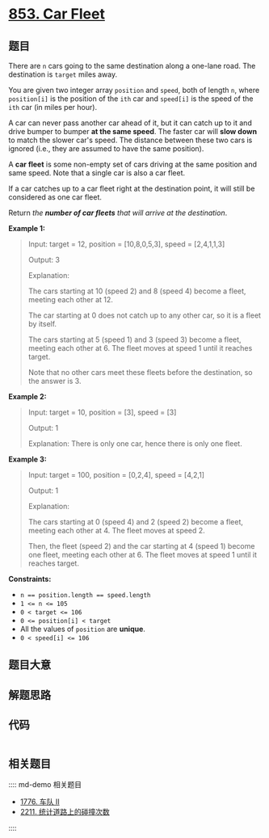 # [853. Car Fleet](https://leetcode.com/problems/car-fleet/)

## 题目

There are `n` cars going to the same destination along a one-lane road. The
destination is `target` miles away.

You are given two integer array `position` and `speed`, both of length `n`,
where `position[i]` is the position of the `ith` car and `speed[i]` is the
speed of the `ith` car (in miles per hour).

A car can never pass another car ahead of it, but it can catch up to it and
drive bumper to bumper **at the same speed**. The faster car will **slow
down** to match the slower car's speed. The distance between these two cars is
ignored (i.e., they are assumed to have the same position).

A **car fleet** is some non-empty set of cars driving at the same position and
same speed. Note that a single car is also a car fleet.

If a car catches up to a car fleet right at the destination point, it will
still be considered as one car fleet.

Return _the **number of car fleets** that will arrive at the destination_.



**Example 1:**

> Input: target = 12, position = [10,8,0,5,3], speed = [2,4,1,1,3]
> 
> Output: 3
> 
> Explanation:
> 
> The cars starting at 10 (speed 2) and 8 (speed 4) become a fleet, meeting each other at 12.
> 
> The car starting at 0 does not catch up to any other car, so it is a fleet by itself.
> 
> The cars starting at 5 (speed 1) and 3 (speed 3) become a fleet, meeting each other at 6. The fleet moves at speed 1 until it reaches target.
> 
> Note that no other cars meet these fleets before the destination, so the answer is 3.

**Example 2:**

> Input: target = 10, position = [3], speed = [3]
> 
> Output: 1
> 
> Explanation: There is only one car, hence there is only one fleet.

**Example 3:**

> Input: target = 100, position = [0,2,4], speed = [4,2,1]
> 
> Output: 1
> 
> Explanation:
> 
> The cars starting at 0 (speed 4) and 2 (speed 2) become a fleet, meeting each other at 4. The fleet moves at speed 2.
> 
> Then, the fleet (speed 2) and the car starting at 4 (speed 1) become one fleet, meeting each other at 6. The fleet moves at speed 1 until it reaches target.

**Constraints:**

  * `n == position.length == speed.length`
  * `1 <= n <= 105`
  * `0 < target <= 106`
  * `0 <= position[i] < target`
  * All the values of `position` are **unique**.
  * `0 < speed[i] <= 106`


## 题目大意

## 解题思路

## 代码

```javascript

```

## 相关题目

:::: md-demo 相关题目
- [1776. 车队 II](https://leetcode.com/problems/car-fleet-ii)
- [2211. 统计道路上的碰撞次数](https://leetcode.com/problems/count-collisions-on-a-road)

::::
